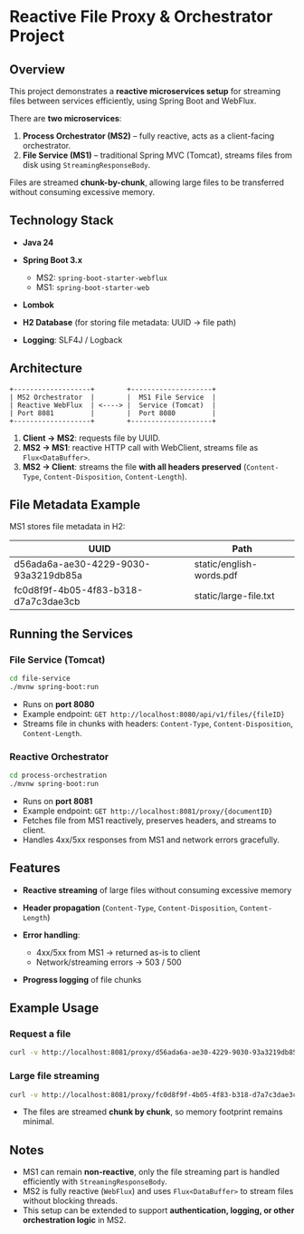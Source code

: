 # Reactive File Proxy & Orchestrator Project

## Overview

This project demonstrates a **reactive microservices setup** for streaming files between services efficiently, using Spring Boot and WebFlux.

There are **two microservices**:

1. **Process Orchestrator (MS2)** – fully reactive, acts as a client-facing orchestrator.
2. **File Service (MS1)** – traditional Spring MVC (Tomcat), streams files from disk using `StreamingResponseBody`.

Files are streamed **chunk-by-chunk**, allowing large files to be transferred without consuming excessive memory.

## Technology Stack

* **Java 24**
* **Spring Boot 3.x**

    * MS2: `spring-boot-starter-webflux`
    * MS1: `spring-boot-starter-web`
* **Lombok**
* **H2 Database** (for storing file metadata: UUID → file path)
* **Logging**: SLF4J / Logback

## Architecture

```
+-------------------+        +--------------------+
| MS2 Orchestrator  |        |  MS1 File Service  |
| Reactive WebFlux  | <----> |  Service (Tomcat)  |
| Port 8081         |        |  Port 8080         |
+-------------------+        +--------------------+
```

1. **Client → MS2**: requests file by UUID.
2. **MS2 → MS1**: reactive HTTP call with WebClient, streams file as `Flux<DataBuffer>`.
3. **MS2 → Client**: streams the file **with all headers preserved** (`Content-Type`, `Content-Disposition`, `Content-Length`).

## File Metadata Example

MS1 stores file metadata in H2:

| UUID                                 | Path                     |
| ------------------------------------ | ------------------------ |
| d56ada6a-ae30-4229-9030-93a3219db85a | static/english-words.pdf |
| fc0d8f9f-4b05-4f83-b318-d7a7c3dae3cb | static/large-file.txt    |

## Running the Services

### File Service (Tomcat)

```bash
cd file-service
./mvnw spring-boot:run
```

* Runs on **port 8080**
* Example endpoint: `GET http://localhost:8080/api/v1/files/{fileID}`
* Streams file in chunks with headers: `Content-Type`, `Content-Disposition`, `Content-Length`.

### Reactive Orchestrator

```bash
cd process-orchestration
./mvnw spring-boot:run
```

* Runs on **port 8081**
* Example endpoint: `GET http://localhost:8081/proxy/{documentID}`
* Fetches file from MS1 reactively, preserves headers, and streams to client.
* Handles 4xx/5xx responses from MS1 and network errors gracefully.

## Features

* **Reactive streaming** of large files without consuming excessive memory
* **Header propagation** (`Content-Type`, `Content-Disposition`, `Content-Length`)
* **Error handling**:

    * 4xx/5xx from MS1 → returned as-is to client
    * Network/streaming errors → 503 / 500
* **Progress logging** of file chunks

## Example Usage

### Request a file

```bash
curl -v http://localhost:8081/proxy/d56ada6a-ae30-4229-9030-93a3219db85a --output english-words.pdf
```

### Large file streaming

```bash
curl -v http://localhost:8081/proxy/fc0d8f9f-4b05-4f83-b318-d7a7c3dae3cb --output large-file.txt
```

* The files are streamed **chunk by chunk**, so memory footprint remains minimal.

## Notes

* MS1 can remain **non-reactive**, only the file streaming part is handled efficiently with `StreamingResponseBody`.
* MS2 is fully reactive (`WebFlux`) and uses `Flux<DataBuffer>` to stream files without blocking threads.
* This setup can be extended to support **authentication, logging, or other orchestration logic** in MS2.
